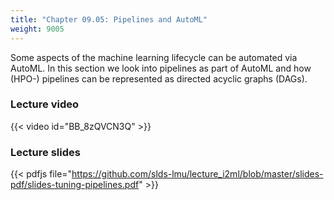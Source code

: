 ```yaml
---
title: "Chapter 09.05: Pipelines and AutoML"
weight: 9005
---
```

Some aspects of the machine learning lifecycle can be automated via 
AutoML. In this section we look into pipelines as part of AutoML and how (HPO-) pipelines  can be represented as directed acyclic graphs (DAGs).  
 

<!--more-->

### Lecture video

{{< video id="BB_8zQVCN3Q" >}}

### Lecture slides

{{< pdfjs file="https://github.com/slds-lmu/lecture_i2ml/blob/master/slides-pdf/slides-tuning-pipelines.pdf" >}}
